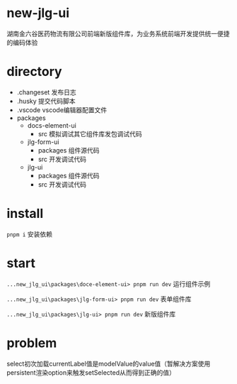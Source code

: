 # new-jlg-ui
湖南金六谷医药物流有限公司前端新版组件库，为业务系统前端开发提供统一便捷的编码体验

# directory
- .changeset 发布日志
- .husky 提交代码脚本
- .vscode vscode编辑器配置文件
- packages
  - docs-element-ui
    - src 模拟调试其它组件库发包调试代码
  - jlg-form-ui
    - packages 组件源代码
    - src 开发调试代码
  - jlg-ui
    - packages 组件源代码
    - src 开发调试代码

# install
`pnpm i` 安装依赖

# start
`...new_jlg_ui\packages\doce-element-ui> pnpm run dev` 运行组件示例

`...new_jlg_ui\packages\jlg-form-ui> pnpm run dev` 表单组件库

`...new_jlg_ui\packages\jlg-ui> pnpm run dev` 新版组件库

# problem

select初次加载currentLabel值是modelValue的value值（暂解决方案使用persistent渲染option来触发setSelected从而得到正确的值）
